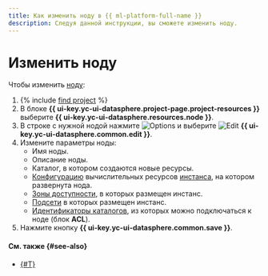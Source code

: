 ```yaml
---
title: Как изменить ноду в {{ ml-platform-full-name }}
description: Следуя данной инструкции, вы сможете изменить ноду.
---
```


# Изменить ноду

Чтобы изменить [ноду](../../concepts/deploy/index.md#node):
1. {% include [find project](../../../_includes/datasphere/ui-find-project.md) %}
1. В блоке **{{ ui-key.yc-ui-datasphere.project-page.project-resources }}** выберите **{{ ui-key.yc-ui-datasphere.resources.node }}**.
1. В строке с нужной нодой нажмите ![Options](../../../_assets/console-icons/ellipsis.svg) и выберите ![Edit](../../../_assets/console-icons/pencil.svg) **{{ ui-key.yc-ui-datasphere.common.edit }}**.
1. Измените параметры ноды:
    * Имя ноды.
    * Описание ноды.
    * Каталог, в котором создаются новые ресурсы.
    * [Конфигурацию](../../concepts/configurations.md) вычислительных ресурсов [инстанса](../../concepts/deploy/index.md), на котором развернута нода.
    * [Зоны доступности](../../../overview/concepts/geo-scope.md), в которых размещен инстанс.
    * [Подсети](../../../vpc/concepts/network.md#subnet) в которых размещен инстанс.
    * [Идентификаторы каталогов](../../../resource-manager/operations/folder/get-id.md), из которых можно подключаться к ноде (блок **ACL**).
1. Нажмите кнопку **{{ ui-key.yc-ui-datasphere.common.save }}**.

#### См. также {#see-also}

* [{#T}](node-delete.md)
